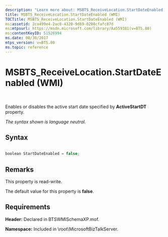 ```yaml
---
description: "Learn more about: MSBTS_ReceiveLocation.StartDateEnabled (WMI)"
title: MSBTS_ReceiveLocation.StartDateEnabled (WMI)
TOCTitle: MSBTS_ReceiveLocation.StartDateEnabled (WMI)
ms:assetid: 2ca499e4-2ac8-4320-9d69-0208cfafc87d
ms:mtpsurl: https://msdn.microsoft.com/library/Aa559381(v=BTS.80)
ms:contentKeyID: 51526994
ms.date: 08/30/2017
mtps_version: v=BTS.80
ms.topic: reference
---
```


# MSBTS\_ReceiveLocation.StartDateEnabled (WMI)

 

Enables or disables the active start date specified by **ActiveStartDT** property.

*The syntax shown is language neutral.*

## Syntax

```C#
  
boolean StartDateEnabled = false;  
```

## Remarks

This property is read-write.

The default value for this property is **false**.

## Requirements

**Header:** Declared in BTSWMISchemaXP.mof.

**Namespace:** Included in \\root\\MicrosoftBizTalkServer.

